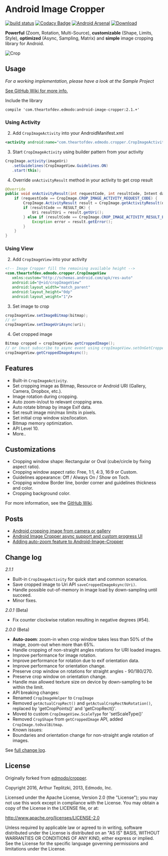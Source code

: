 Android Image Cropper
=======
[![build status](https://travis-ci.org/ArthurHub/Android-Image-Cropper.svg)](https://travis-ci.org/ArthurHub/Android-Image-Cropper) 
[![Codacy Badge](https://api.codacy.com/project/badge/grade/4d3781df0cce40959881a8d91365407a)](https://www.codacy.com/app/tep-arthur/Android-Image-Cropper)
[![Android Arsenal](https://img.shields.io/badge/Android%20Arsenal-Android--Image--Cropper-green.svg?style=true)](https://android-arsenal.com/details/1/3487)
[ ![Download](https://api.bintray.com/packages/arthurhub/maven/Android-Image-Cropper/images/download.svg) ](https://bintray.com/arthurhub/maven/Android-Image-Cropper/_latestVersion)


**Powerful** (Zoom, Rotation, Multi-Source), **customizable** (Shape, Limits, Style), **optimized** (Async, Sampling, Matrix) and **simple** image cropping library for Android.

![Crop](https://github.com/ArthurHub/Android-Image-Cropper/blob/master/art/zoom%20sample.gif?raw=true)

## Usage
*For a working implementation, please have a look at the Sample Project*

[See GitHub Wiki for more info.](https://github.com/ArthurHub/Android-Image-Cropper/wiki)

Include the library

 ```
 compile 'com.theartofdev.edmodo:android-image-cropper:2.1.+'
 ```

### Using Activity

2. Add `CropImageActivity` into your AndroidManifest.xml
 ```xml
 <activity android:name="com.theartofdev.edmodo.cropper.CropImageActivity"/>
 ```

3. Start `CropImageActivity` using builder pattern from your activity
 ```java
 CropImage.activity(imageUri)
    .setGuidelines(CropImageView.Guidelines.ON)
    .start(this);
 ```

4. Override `onActivityResult` method in your activity to get crop result
 ```java
 @Override
 public void onActivityResult(int requestCode, int resultCode, Intent data) {
     if (requestCode == CropImage.CROP_IMAGE_ACTIVITY_REQUEST_CODE) {
         CropImage.ActivityResult result = CropImage.getActivityResult(data);
         if (resultCode == RESULT_OK) {
             Uri resultUri = result.getUri();
         } else if (resultCode == CropImage.CROP_IMAGE_ACTIVITY_RESULT_ERROR_CODE) {
             Exception error = result.getError();
         }
     }
 }
 ```

### Using View
2. Add `CropImageView` into your activity
 ```xml
 <!-- Image Cropper fill the remaining available height -->
 <com.theartofdev.edmodo.cropper.CropImageView
    xmlns:custom="http://schemas.android.com/apk/res-auto"
    android:id="@+id/cropImageView"
    android:layout_width="match_parent"
    android:layout_height="0dp"
    android:layout_weight="1"/>
 ```

3. Set image to crop
 ```java
 cropImageView.setImageBitmap(bitmap);
 // or
 cropImageView.setImageUriAsync(uri);
 ```

4. Get cropped image
 ```java
 Bitmap cropped = cropImageView.getCroppedImage();
 // or (must subscribe to async event using cropImageView.setOnGetCroppedImageCompleteListener(listener))
 cropImageView.getCroppedImageAsync();
 ```

## Features
- Built-in `CropImageActivity`.
- Set cropping image as Bitmap, Resource or Android URI (Gallery, Camera, Dropbox, etc.).
- Image rotation during cropping.
- Auto zoom-in/out to relevant cropping area.
- Auto rotate bitmap by image Exif data.
- Set result image min/max limits in pixels.
- Set initial crop window size/location.
- Bitmap memory optimization.
- API Level 10.
- More..
 
## Customizations
- Cropping window shape: Rectangular or Oval (cube/circle by fixing aspect ratio).
- Cropping window aspect ratio: Free, 1:1, 4:3, 16:9 or Custom.
- Guidelines appearance: Off / Always On / Show on Toch.
- Cropping window Border line, border corner and guidelines thickness and color.
- Cropping background color.

For more information, see the [GitHub Wiki](https://github.com/ArthurHub/Android-Image-Cropper/wiki). 

## Posts
 - [Android cropping image from camera or gallery](http://theartofdev.com/2015/02/15/android-cropping-image-from-camera-or-gallery/)
 - [Android Image Cropper async support and custom progress UI](http://theartofdev.com/2016/01/15/android-image-cropper-async-support-and-custom-progress-ui/)
 - [Adding auto-zoom feature to Android-Image-Cropper](https://theartofdev.com/2016/04/25/adding-auto-zoom-feature-to-android-image-cropper/)

## Change log
*2.1.1*
- Built-in `CropImageActivity` for quick start and common scenarios.
- Save cropped image to Uri API `saveCroppedImageAsync(Uri)`.
- Handle possible out-of-memory in image load by down-sampling until succeed.
- Minor fixes.

*2.0.1* (Beta)

- Fix counter clockwise rotation resulting in negative degrees (#54). 

*2.0.0* (Beta)

- **Auto-zoom**: zoom-in when crop window takes less than 50% of the image, zoom-out when more than 65%.
- Handle cropping of non-straight angles rotations for URI loaded images.
- Improve performance for image rotation.
- Improve performance for rotation due to exif orientation data.
- Improve performance for orientation change.
- Preserve crop window on rotations for straight angles - 90/180/270.
- Preserve crop window on orientation change.
- Handle max allowed texture size on device by down-sampling to be within the limit.
- API breaking changes:
 - Renamed `CropImageHelper` to `CropImage`
 - Removed `getActualCropRect()` and `getActualCropRectNoRotation()`, replaced by 'getCropPoints()' and 'getCropRect()'.
 - Moved to custom `CropImageView.ScaleType` for 'setScaleType()'
 - Removed `CropShape` from `getCroppedImage` API, added `CropImage.toOvalBitmap`.
- Known issues:
 - Boundaries and orientation change for non-straight angle rotation of images.
 
See [full change log](https://github.com/ArthurHub/Android-Image-Cropper/wiki/Change-Log).

## License
Originally forked from [edmodo/cropper](https://github.com/edmodo/cropper).

Copyright 2016, Arthur Teplitzki, 2013, Edmodo, Inc.

Licensed under the Apache License, Version 2.0 (the "License"); you may not use this work except in compliance with the   License.
You may obtain a copy of the License in the LICENSE file, or at:

  http://www.apache.org/licenses/LICENSE-2.0

Unless required by applicable law or agreed to in writing, software distributed under the License is distributed on an "AS   IS" BASIS, WITHOUT WARRANTIES OR CONDITIONS OF ANY KIND, either express or implied. See the License for the specific language governing permissions and limitations under the License.
